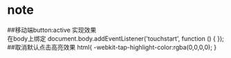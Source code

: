 # note
##移动端button:active 实现效果  
  在body上绑定
  document.body.addEventListener('touchstart', function () { }); 
##取消默认点击高亮效果
  html{
    -webkit-tap-highlight-color:rgba(0,0,0,0);
  }
